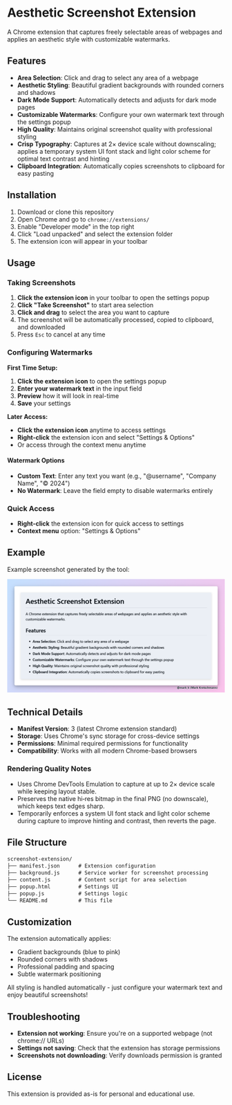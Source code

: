# Aesthetic Screenshot Extension

A Chrome extension that captures freely selectable areas of webpages and applies an aesthetic style with customizable watermarks.

## Features

- **Area Selection**: Click and drag to select any area of a webpage
- **Aesthetic Styling**: Beautiful gradient backgrounds with rounded corners and shadows
- **Dark Mode Support**: Automatically detects and adjusts for dark mode pages
- **Customizable Watermarks**: Configure your own watermark text through the settings popup
- **High Quality**: Maintains original screenshot quality with professional styling
 - **Crisp Typography**: Captures at 2× device scale without downscaling; applies a temporary system UI font stack and light color scheme for optimal text contrast and hinting
- **Clipboard Integration**: Automatically copies screenshots to clipboard for easy pasting

## Installation

1. Download or clone this repository
2. Open Chrome and go to `chrome://extensions/`
3. Enable "Developer mode" in the top right
4. Click "Load unpacked" and select the extension folder
5. The extension icon will appear in your toolbar

## Usage

### Taking Screenshots

1. **Click the extension icon** in your toolbar to open the settings popup
2. **Click "Take Screenshot"** to start area selection
3. **Click and drag** to select the area you want to capture
4. The screenshot will be automatically processed, copied to clipboard, and downloaded
5. Press `Esc` to cancel at any time

### Configuring Watermarks

**First Time Setup:**
1. **Click the extension icon** to open the settings popup
2. **Enter your watermark text** in the input field
3. **Preview** how it will look in real-time
4. **Save** your settings

**Later Access:**
- **Click the extension icon** anytime to access settings
- **Right-click** the extension icon and select "Settings & Options"
- Or access through the context menu anytime

#### Watermark Options

- **Custom Text**: Enter any text you want (e.g., "@username", "Company Name", "© 2024")
- **No Watermark**: Leave the field empty to disable watermarks entirely

### Quick Access

- **Right-click** the extension icon for quick access to settings
- **Context menu** option: "Settings & Options"

## Example

Example screenshot generated by the tool:

![Example screenshot showing styled capture](./example-screenshot.png)

## Technical Details

- **Manifest Version**: 3 (latest Chrome extension standard)
- **Storage**: Uses Chrome's sync storage for cross-device settings
- **Permissions**: Minimal required permissions for functionality
- **Compatibility**: Works with all modern Chrome-based browsers

### Rendering Quality Notes

- Uses Chrome DevTools Emulation to capture at up to 2× device scale while keeping layout stable.
- Preserves the native hi‑res bitmap in the final PNG (no downscale), which keeps text edges sharp.
- Temporarily enforces a system UI font stack and light color scheme during capture to improve hinting and contrast, then reverts the page.

## File Structure

```
screenshot-extension/
├── manifest.json      # Extension configuration
├── background.js      # Service worker for screenshot processing
├── content.js         # Content script for area selection
├── popup.html         # Settings UI
├── popup.js           # Settings logic
└── README.md          # This file
```

## Customization

The extension automatically applies:
- Gradient backgrounds (blue to pink)
- Rounded corners with shadows
- Professional padding and spacing
- Subtle watermark positioning

All styling is handled automatically - just configure your watermark text and enjoy beautiful screenshots!

## Troubleshooting

- **Extension not working**: Ensure you're on a supported webpage (not chrome:// URLs)
- **Settings not saving**: Check that the extension has storage permissions
- **Screenshots not downloading**: Verify downloads permission is granted

## License

This extension is provided as-is for personal and educational use.
